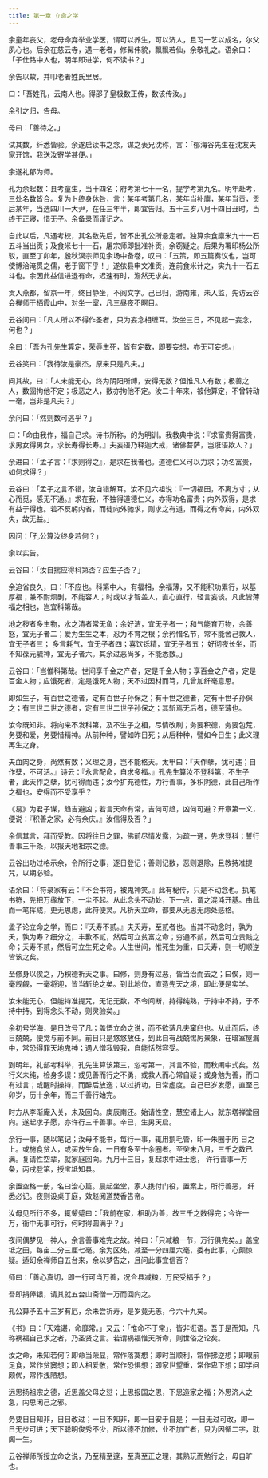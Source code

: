 ```yaml
---
title: 第一章 立命之学
---
```


余童年丧父，老母命弃举业学医，谓可以养生，可以济人，且习一艺以成名，尔父夙心也。后余在慈云寺，遇一老者，修髯伟貌，飘飘若仙，余敬礼之。语余曰：「子仕路中人也，明年即进学，何不读书？」

余告以故，并叩老者姓氏里居。

曰：「吾姓孔，云南人也。得邵子皇极数正传，数该传汝。」

余引之归，告母。

母曰：「善待之。」

试其数，纤悉皆验。余遂启读书之念，谋之表兄沈称，言：「郁海谷先生在沈友夫家开馆，我送汝寄学甚便。」

余遂礼郁为师。

孔为余起数：县考童生，当十四名；府考第七十一名，提学考第九名。明年赴考，三处名数皆合。复为卜终身休咎，言：某年考第几名，某年当补廪，某年当贡，贡后某年，当选四川一大尹，在任三年半，即宜告归。五十三岁八月十四日丑时，当终于正寝，惜无子。余备录而谨记之。

自此以后，凡遇考校，其名数先后，皆不出孔公所悬定者。独算余食廪米九十一石五斗当出贡；及食米七十一石，屠宗师即批准补贡，余窃疑之。后果为署印杨公所驳，直至丁卯年，殷秋溟宗师见余场中备卷，叹曰：「五策，即五篇奏议也，岂可使博洽淹贯之儒，老于窗下乎！」遂依县申文准贡，连前食米计之，实九十一石五斗也。余因此益信进退有命，迟速有时，澹然无求矣。

贡入燕都，留京一年，终日静坐，不阅文字。己巳归，游南雍，未入监，先访云谷会禅师于栖霞山中，对坐一室，凡三昼夜不瞑目。

云谷问曰：「凡人所以不得作圣者，只为妄念相缠耳。汝坐三日，不见起一妄念，何也？」

余曰：「吾为孔先生算定，荣辱生死，皆有定数，即要妄想，亦无可妄想。」

云谷笑曰：「我待汝是豪杰，原来只是凡夫。」

问其故，曰：「人未能无心，终为阴阳所缚，安得无数？但惟凡人有数；极善之人，数固拘他不定；极恶之人，数亦拘他不定。汝二十年来，被他算定，不曾转动一毫，岂非是凡夫？」

余问曰：「然则数可逃乎？」

曰：「命由我作，福自己求。诗书所称，的为明训。我教典中说：『求富贵得富贵，求男女得男女，求长寿得长寿。』夫妄语乃释迦大戒，诸佛菩萨，岂诳语欺人？」

余进曰：「孟子言：『求则得之』，是求在我者也。道德仁义可以力求；功名富贵，如何求得？」

云谷曰：「孟子之言不错，汝自错解耳。汝不见六祖说：『一切福田，不离方寸；从心而觅，感无不通。』求在我，不独得道德仁义，亦得功名富贵；内外双得，是求有益于得也。若不反躬内省，而徒向外驰求，则求之有道，而得之有命矣，内外双失，故无益。」

因问：「孔公算汝终身若何？」

余以实告。

云谷曰：「汝自揣应得科第否？应生子否？」

余追省良久，曰：「不应也。科第中人，有福相，余福薄，又不能积功累行，以基厚福；兼不耐烦剧，不能容人；时或以才智盖人，直心直行，轻言妄谈。凡此皆薄福之相也，岂宜科第哉。

地之秽者多生物，水之清者常无鱼；余好洁，宜无子者一；和气能育万物，余善怒，宜无子者二；爱为生生之本，忍为不育之根；余矜惜名节，常不能舍己救人，宜无子者三； 多言耗气，宜无子者四；喜饮铄精，宜无子者五； 好彻夜长坐，而不知葆元毓神，宜无子者六。其余过恶尚多，不能悉数。」

云谷曰：「岂惟科第哉。世间享千金之产者，定是千金人物；享百金之产者，定是百金人物；应饿死者，定是饿死人物；天不过因材而笃，几曾加纤毫意思。

即如生子，有百世之德者，定有百世子孙保之；有十世之德者，定有十世子孙保之；有三世二世之德者，定有三世二世子孙保之；其斩焉无后者，德至薄也。

汝今既知非。将向来不发科第，及不生子之相，尽情改刷；务要积德，务要包荒，务要和爱，务要惜精神。从前种种，譬如昨日死；从后种种，譬如今日生；此义理再生之身。

夫血肉之身，尚然有数；义理之身，岂不能格天。太甲曰：『天作孽，犹可违；自作孽，不可活。』诗云：『永言配命，自求多福。』孔先生算汝不登科第，不生子者，此天作之孽，犹可得而违；汝今扩充德性，力行善事，多积阴德，此自己所作之福也，安得而不受享乎？

《易》为君子谋，趋吉避凶；若言天命有常，吉何可趋，凶何可避？开章第一义，便说：『积善之家，必有余庆。』汝信得及否？」

余信其言，拜而受教。因将往日之罪，佛前尽情发露，为疏一通，先求登科；誓行善事三千条，以报天地祖宗之德。

云谷出功过格示余，令所行之事，逐日登记；善则记数，恶则退除，且教持准提咒，以期必验。

语余曰：「符录家有云：『不会书符，被鬼神笑。』此有秘传，只是不动念也。执笔书符，先把万缘放下，一尘不起。从此念头不动处，下一点，谓之混沌开基。由此而一笔挥成，更无思虑，此符便灵。凡祈天立命，都要从无思无虑处感格。

孟子论立命之学，而曰：『夭寿不贰。』夫夭寿，至贰者也。当其不动念时，孰为夭，孰为寿？细分之，丰歉不贰，然后可立贫富之命；穷通不贰，然后可立贵贱之命；夭寿不贰，然后可立生死之命。人生世间，惟死生为重，曰夭寿，则一切顺逆皆该之矣。

至修身以俟之，乃积德祈天之事。曰修，则身有过恶，皆当治而去之；曰俟，则一毫觊觎，一毫将迎，皆当斩绝之矣。到此地位，直造先天之境，即此便是实学。

汝未能无心，但能持准提咒，无记无数，不令间断，持得纯熟，于持中不持，于不持中持。到得念头不动，则灵验矣。」

余初号学海，是日改号了凡；盖悟立命之说，而不欲落凡夫窠臼也。从此而后，终日兢兢，便觉与前不同。前日只是悠悠放任，到此自有战兢惕厉景象，在暗室屋漏中，常恐得罪天地鬼神；遇人憎我毁我，自能恬然容受。

到明年，礼部考科举，孔先生算该第三，忽考第一，其言不验，而秋闱中式矣。然行义未纯，检身多误：或见善而行之不勇，或救人而心常自疑；或身勉为善，而口有过言；或醒时操持，而醉后放逸；以过折功，日常虚度。自己巳岁发愿，直至己卯岁，历十余年，而三千善行始完。

时方从李渐庵入关，未及回向。庚辰南还。始请性空，慧空诸上人，就东塔禅堂回向。遂起求子愿，亦许行三千善事。辛巳，生男天启。

余行一事，随以笔记；汝母不能书，每行一事，辄用鹅毛管，印一朱圈于历 日之上。或施食贫人，或买放生命，一日有多至十余圈者。至癸未八月，三千之数已满。复请性空辈，就家庭回向。九月十三日，复起求中进士愿， 许行善事一万条，丙戌登第，授宝坻知县。

余置空格一册，名曰治心篇。晨起坐堂，家人携付门役，置案上，所行善恶， 纤悉必记。夜则设桌于庭，效赵阅道焚香告帝。

汝母见所行不多，辄颦蹙曰：「我前在家，相助为善，故三千之数得完；今许一万，衙中无事可行，何时得圆满乎？」

夜间偶梦见一神人，余言善事难完之故。神曰：「只减粮一节，万行俱完矣。」盖宝坻之田，每亩二分三厘七毫。余为区处，减至一分四厘六毫，委有此事，心颇惊疑。适幻余禅师自五台来，余以梦告之，且问此事宜信否？

师曰：「善心真切，即一行可当万善，况合县减粮，万民受福乎？」

吾即捐俸银，请其就五台山斋僧一万而回向之。

孔公算予五十三岁有厄，余未尝祈寿，是岁竟无恙，今六十九矣。

《书》曰：「天难谌，命靡常。」又云：「惟命不于常」，皆非诳语。吾于是而知，凡称祸福自己求之者，乃圣贤之言。若谓祸福惟天所命，则世俗之论矣。

汝之命，未知若何？即命当荣显，常作落寞想；即时当顺利，常作拂逆想；即眼前足食，常作贫窭想；即人相爱敬，常作恐惧想；即家世望重，常作卑下想；即学问颇优，常作浅陋想。

远思扬祖宗之德，近思盖父母之愆；上思报国之恩，下思造家之福；外思济人之急，内思闲己之邪。

务要日日知非，日日改过；一日不知非，即一日安于自是； 一日无过可改，即一日无步可进；天下聪明俊秀不少，所以德不加修，业不加广者，只为因循二字，耽阁一生。

云谷禅师所授立命之说，乃至精至邃，至真至正之理，其熟玩而勉行之，毋自旷也。